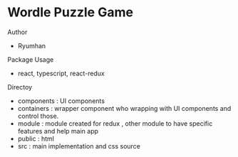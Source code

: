 # Wordle Puzzle Game

Author 
- Ryumhan

Package Usage
- react, typescript, react-redux

Directoy
- components : UI components
- containers : wrapper component who wrapping with UI components and control those.
- module : module created for redux , other module to have specific features and help main app
- public : html 
- src : main implementation and css source